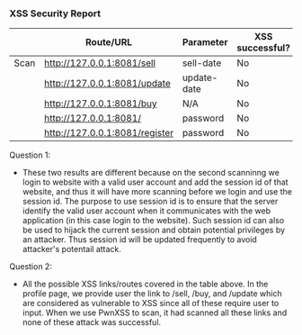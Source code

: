 ### XSS Security Report

|      | Route/URL                      | Parameter   | XSS successful? |
|------|--------------------------------|-------------|-----------------|
| Scan | http://127.0.0.1:8081/sell     | sell-date   | No              |
|      | http://127.0.0.1:8081/update   | update-date | No              |
|      | http://127.0.0.1:8081/buy      | N/A         | No              |
|      | http://127.0.0.1:8081/         | password    | No              |
|      | http://127.0.0.1:8081/register | password    | No              |

Question 1:
- These two results are different because on the second scanninng we login to website with a valid user account and add the session id of that website, and thus it will have more scanning before we login and use the session id. The purpose to use session id is to ensure that the server identify the valid user account when it communicates with the web application (in this case login to the website). Such session id can also be used to hijack the current session and obtain potential privileges by an attacker. Thus session id will be updated frequently to avoid attacker's potentail attack.

Question 2:
- All the possible XSS links/routes covered in the table above. In the profile page, we provide user the link to /sell, /buy, and /update which are considered as vulnerable to XSS since all of these require user to input. When we use PwnXSS to scan, it had scanned all these links and none of these attack was successful. 